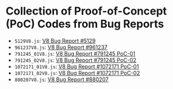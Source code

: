 # Collection of Proof-of-Concept (PoC) Codes from Bug Reports

- ```5129V8.js```: [V8 Bug Report #5129](https://bugs.chromium.org/p/v8/issues/detail?id=5129&sort=-status&q=type%3DBug%20component%3Acompiler%20status%3AFixed&can=1&start=100)
- ```961237V8.js```: [V8 Bug Report #961237](https://bugs.chromium.org/p/chromium/issues/detail?id=961237&q=component%3ABlink%3EJavaScript%3ECompiler%20status%3DFixed&can=1)
- ```791245_01V8.js```: [V8 Bug Report #791245 PoC-01](https://bugs.chromium.org/p/chromium/issues/detail?id=791245&q=component%3ABlink%3EJavaScript%3ECompiler%20status%3DFixed&can=1)
- ```791245_02V8.js```: [V8 Bug Report #791245 PoC-02](https://bugs.chromium.org/p/chromium/issues/detail?id=791245&q=component%3ABlink%3EJavaScript%3ECompiler%20status%3DFixed&can=1)
- ```1072171_01V8.js```: [V8 Bug Report #1072171 PoC-01](https://bugs.chromium.org/p/chromium/issues/detail?id=1072171)
- ```1072171_02V8.js```: [V8 Bug Report #1072171 PoC-02](https://bugs.chromium.org/p/chromium/issues/detail?id=1072171)
- ```880207V8.js```: [V8 Bug Report #880207](https://bugs.chromium.org/p/chromium/issues/detail?id=880207)
